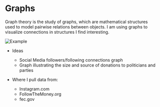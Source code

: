 # Graphs

Graph theory is the study of graphs, which are mathematical structures used to model pairwise relations between objects. I am using graphs to visualize connections in structures I find interesting.

![Example](https://miro.medium.com/max/900/1*QgllUYj2ieZE6U_O3p7Grg.png)

* Ideas
	- Social Media followers/following connections graph
	- Graph illustrating the size and source of donations to politicians and parties
 
 
  

* Where I pull data from:
	- Instagram.com
	- FollowTheMoney.org
	- fec.gov

